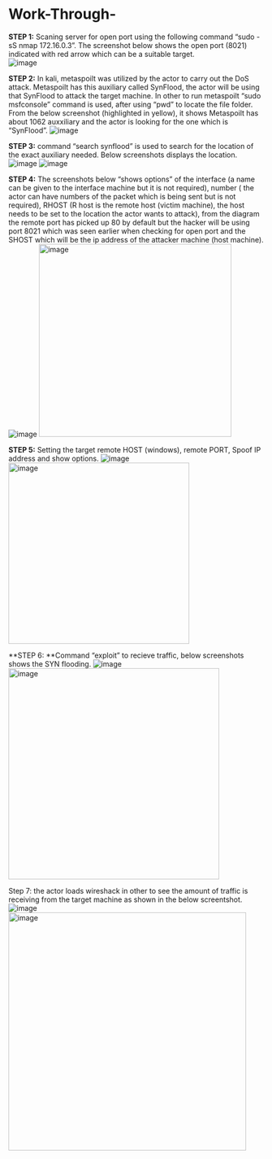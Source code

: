 # Work-Through-
**STEP 1:** Scaning  server for open port using the following command “sudo -sS nmap 172.16.0.3”. The screenshot below shows the open port (8021) indicated with red arrow which can be a suitable target.  
![image](https://github.com/Mirian02/Work-Through-/assets/118598344/cc5be323-f440-4bb4-a6ad-66592d9c81c3)

**STEP 2:** In kali, metaspoilt was utilized by the actor to carry out the DoS attack. Metaspoilt has this auxiliary called SynFlood, the actor will be using that SynFlood to attack the target machine. In other to run metaspoilt “sudo msfconsole” command is used, after using “pwd” to locate the file folder. From the below screenshot (highlighted in yellow), it shows Metaspoilt has about 1062 auxxiliary and the actor is looking for the one which is “SynFlood”.
![image](https://github.com/Mirian02/Work-Through-/assets/118598344/5893d0f9-6fd0-4a0b-8af5-a8a562a3fad8)

**STEP 3:** command “search synflood” is used to search for the location of the exact auxiliary needed. Below screenshots displays the location. ![image](https://github.com/Mirian02/Work-Through-/assets/118598344/bc6eceb1-0136-4019-b35f-e6f6a5d98786)
![image](https://github.com/Mirian02/Work-Through-/assets/118598344/8f66a702-7cea-45fd-8458-1b9614e3d109)

**STEP 4:** The screenshots below “shows options” of the interface (a name can be given to the interface machine but it is not required), number ( the actor can have numbers of the packet which is being sent but is not required), RHOST (R host is the remote host (victim machine), the host needs to be set to the location the actor wants to attack), from the diagram the remote port has picked up 80 by default but the hacker will be using port 8021 which was seen earlier when checking for open port and the SHOST which will be the ip address of the attacker machine (host machine). ![image](https://github.com/Mirian02/Work-Through-/assets/118598344/939409a1-3c65-4fbf-9ef2-04f39a1671ab)
<img width="379" alt="image" src="https://github.com/Mirian02/Work-Through-/assets/118598344/de031d4d-9441-4109-be8f-7e6d993d9f91">

**STEP 5:** Setting the target remote HOST (windows), remote PORT, Spoof IP address and show options. ![image](https://github.com/Mirian02/Work-Through-/assets/118598344/8a9123d9-68ac-4070-a994-e283dc01a3ec)
<img width="356" alt="image" src="https://github.com/Mirian02/Work-Through-/assets/118598344/f96124c2-06f7-4179-a2bb-5c36e38c7dca">

**STEP 6: **Command “exploit” to recieve traffic, below screenshots shows the SYN flooding. ![image](https://github.com/Mirian02/Work-Through-/assets/118598344/28d5fd89-9b68-4a37-8527-62d49cc7a017)
<img width="415" alt="image" src="https://github.com/Mirian02/Work-Through-/assets/118598344/170f494e-f8e9-4109-bfaf-5ceeb285bcc0">

Step 7: the actor loads wireshack in other to see the amount of traffic is receiving from the target machine as shown in the below screentshot. ![image](https://github.com/Mirian02/Work-Through-/assets/118598344/8a26581d-7668-4d29-a39f-24ddd737effb)
<img width="468" alt="image" src="https://github.com/Mirian02/Work-Through-/assets/118598344/5506ea94-4149-4f29-ac26-b2a7bbc31ee2">


